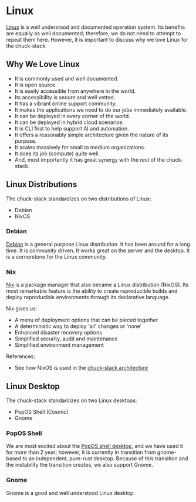 # Linux

[Linux](https://en.wikipedia.org/wiki/Linux) is a well understood and documented operation system. Its benefits are equally as well documented; therefore, we do not need to attempt to repeat them here. However, it is important to discuss why we love Linux for the chuck-stack.

## Why We Love Linux

- It is commonly used and well documented.
- It is open source.
- It is easily accessible from anywhere in the world.
- Its accessibility is secure and well vetted.
- It has a vibrant online support community.
- It makes the applications we need to do our jobs immediately available.
- It can be deployed in every corner of the world.
- It can be deployed in hybrid cloud scenarios.
- It is CLI first to help support AI and automation.
- It offers a reasonably simple architecture given the nature of its purpose.
- It scales massively for small to medium organizations.
- It does its job (compute) quite well.
- And, most importantly it has great synergy with the rest of the chuck-stack.

## Linux Distributions

The chuck-stack standardizes on two distributions of Linux:

- Debian
- NixOS

### Debian

[Debian](https://www.debian.org/) is a general purpose Linux distribution. It has been around for a long time. It is community driven. It works great on the server and the desktop. It is a cornerstone for the Linux community.

### Nix

[Nix](https://nixos.org/) is a package manager that also became a Linux distribution (NixOS). Its most remarkable feature is the ability to create reproducible builds and deploy reproducible environments through its declarative language.

Nix gives us:

- A menu of deployment options that can be pieced together
- A deterministic way to deploy 'all' changes or 'none'
- Enhanced disaster recovery options
- Simplified security, audit and maintenance
- Simplified environment management

References: 

- See how NixOS is used in the [chuck-stack architecture](./stack-architecture.md#nixos)

## Linux Desktop

The chuck-stack standardizes on two Linux desktops:

- PopOS Shell (Cosmic)
- Gnome

### PopOS Shell

We are most excited about the [PopOS shell desktop](https://github.com/pop-os/shell), and we have used it for more than 2 year; however, it is currently in transition from gnome-based to an independent, pure-rust desktop. Because of this transition and the instability the transition creates, we also support Gnome.

### Gnome

Gnome is a good and well understood Linux desktop.
